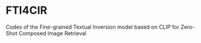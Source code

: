 # FTI4CIR
Codes of the Fine-grained Textual Inversion model based on CLIP for Zero-Shot Composed Image Retrieval
